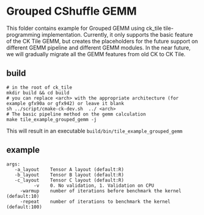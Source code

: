 # Grouped CShuffle GEMM

This folder contains example for Grouped GEMM using ck_tile tile-programming implementation. Currently, it only supports the basic feature of the CK Tile GEMM, but creates the placeholders for the future support on different GEMM pipeline and different GEMM modules. In the near future, we will gradually migrate all the GEMM features from old CK to CK Tile.

## build
```
# in the root of ck_tile
mkdir build && cd build
# you can replace <arch> with the appropriate architecture (for example gfx90a or gfx942) or leave it blank
sh ../script/cmake-ck-dev.sh  ../ <arch>
# The basic pipeline method on the gemm calculation
make tile_example_grouped_gemm -j
```
This will result in an executable `build/bin/tile_example_grouped_gemm`

## example
```
args:
   -a_layout    Tensor A layout (default:R)
   -b_layout    Tensor B layout (default:R)
   -c_layout    Tensor C layout (default:R)
          -v    0. No validation, 1. Validation on CPU
     -warmup    number of iterations before benchmark the kernel (default:10)
     -repeat    number of iterations to benchmark the kernel (default:100)
```
